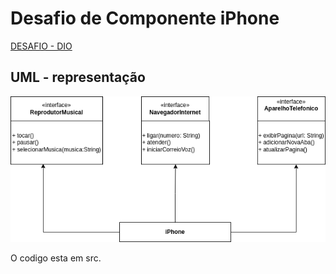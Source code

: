 # Desafio de Componente iPhone

[DESAFIO - DIO](https://github.com/digitalinnovationone/trilha-java-basico/tree/main/desafios/poo)


## UML - representação

![UML - Representacao](https://raw.githubusercontent.com/DocksDocks/dio-desafio-java-iphone-componente/main/componente-uml/iPhone.drawio.png)

O codigo esta em src.